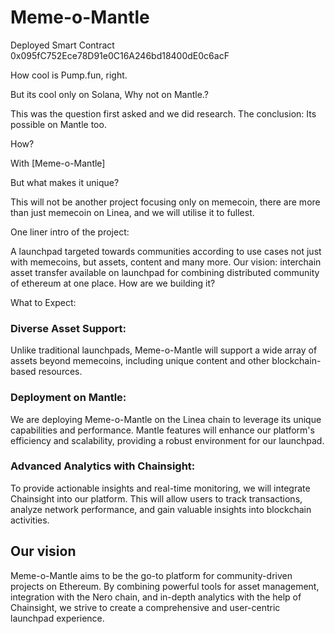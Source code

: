 
# Meme-o-Mantle

Deployed Smart Contract 0x095fC752Ece78D91e0C16A246bd18400dE0c6acF

How cool is Pump.fun, right.

But its cool only on Solana, Why not on Mantle.?

This was the question first asked and we did research. The conclusion: Its possible on Mantle too. 

How? 

With [Meme-o-Mantle]

But what makes it unique?

This will not be another project focusing only on memecoin, there are more than just memecoin on Linea, and we will utilise it to fullest.

One liner intro of the project:

A launchpad targeted towards communities according to use cases not just with memecoins, but assets, content and many more. Our vision: interchain asset transfer available on launchpad for combining distributed community of ethereum at one place. How are we building it?

What to Expect:

### Diverse Asset Support: 
Unlike traditional launchpads, Meme-o-Mantle will support a wide array of assets beyond memecoins, including unique content and other blockchain-based resources.

### Deployment on Mantle: 
We are deploying Meme-o-Mantle on the Linea chain to leverage its unique capabilities and performance. Mantle features will enhance our platform's efficiency and scalability, providing a robust environment for our launchpad.

### Advanced Analytics with Chainsight: 
To provide actionable insights and real-time monitoring, we will integrate Chainsight into our platform. This will allow users to track transactions, analyze network performance, and gain valuable insights into blockchain activities.

## Our vision
Meme-o-Mantle aims to be the go-to platform for community-driven projects on Ethereum. By combining powerful tools for asset management, integration with the Nero chain, and in-depth analytics with the help of Chainsight, we strive to create a comprehensive and user-centric launchpad experience.
